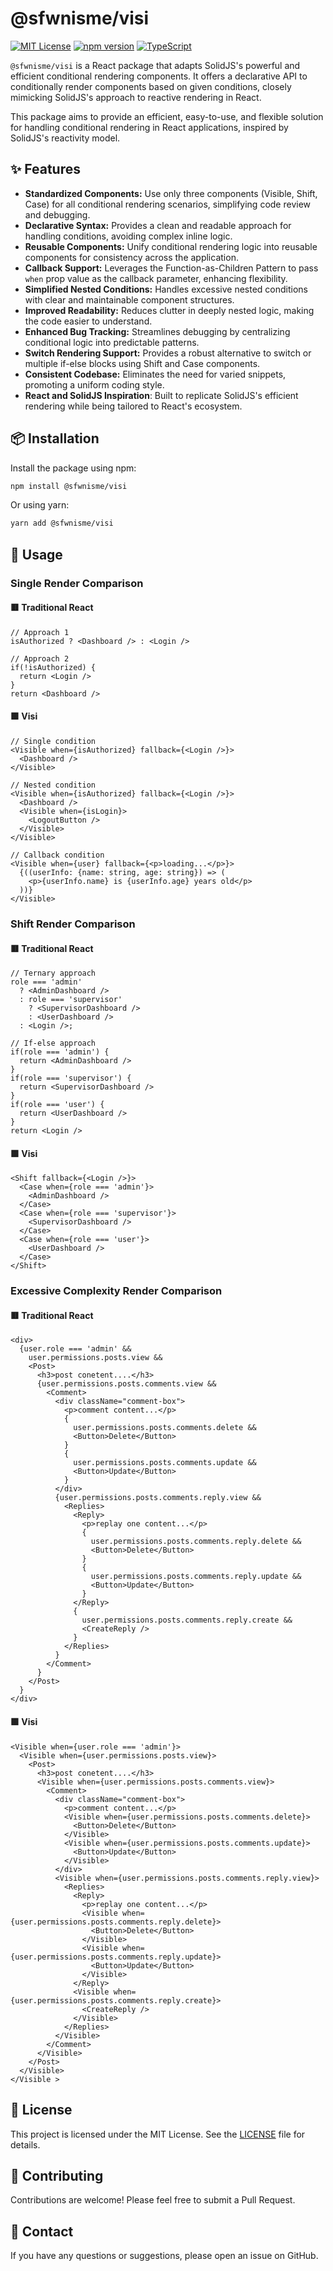 # @sfwnisme/visi

[![MIT License](https://img.shields.io/badge/License-MIT-yellow.svg)](https://opensource.org/licenses/MIT)
[![npm version](https://badge.fury.io/js/%40sfwnisme%2Fvisi.svg)](https://badge.fury.io/js/%40sfwnisme%2Fvisi)
[![TypeScript](https://img.shields.io/badge/TypeScript-Ready-blue.svg)](https://www.typescriptlang.org/)

`@sfwnisme/visi` is a React package that adapts SolidJS's powerful and efficient conditional rendering components. It offers a declarative API to conditionally render components based on given conditions, closely mimicking SolidJS's approach to reactive rendering in React.

This package aims to provide an efficient, easy-to-use, and flexible solution for handling conditional rendering in React applications, inspired by SolidJS's reactivity model.

## ✨ Features

- **Standardized Components:** Use only three components (Visible, Shift, Case) for all conditional rendering scenarios, simplifying code review and debugging.
- **Declarative Syntax:** Provides a clean and readable approach for handling conditions, avoiding complex inline logic.
- **Reusable Components:** Unify conditional rendering logic into reusable components for consistency across the application.
- **Callback Support:** Leverages the Function-as-Children Pattern to pass `when` prop value as the callback parameter, enhancing flexibility.
- **Simplified Nested Conditions:** Handles excessive nested conditions with clear and maintainable component structures.
- **Improved Readability:** Reduces clutter in deeply nested logic, making the code easier to understand.
- **Enhanced Bug Tracking:** Streamlines debugging by centralizing conditional logic into predictable patterns.
- **Switch Rendering Support:** Provides a robust alternative to switch or multiple if-else blocks using Shift and Case components.
- **Consistent Codebase:** Eliminates the need for varied snippets, promoting a uniform coding style.
- **React and SolidJS Inspiration**: Built to replicate SolidJS's efficient rendering while being tailored to React's ecosystem.

## 📦 Installation

Install the package using npm:

```bash
npm install @sfwnisme/visi
```

Or using yarn:

```bash
yarn add @sfwnisme/visi
```

## 🚀 Usage

### Single Render Comparison

#### 🟥 Traditional React

```tsx
// Approach 1
isAuthorized ? <Dashboard /> : <Login />

// Approach 2
if(!isAuthorized) {
  return <Login />
}
return <Dashboard />
```

#### 🟩 Visi

```tsx
// Single condition
<Visible when={isAuthorized} fallback={<Login />}>
  <Dashboard />
</Visible>

// Nested condition
<Visible when={isAuthorized} fallback={<Login />}>
  <Dashboard />
  <Visible when={isLogin}>
    <LogoutButton />
  </Visible>
</Visible>

// Callback condition
<Visible when={user} fallback={<p>loading...</p>}>
  {((userInfo: {name: string, age: string}) => (
    <p>{userInfo.name} is {userInfo.age} years old</p>
  ))}
</Visible>
```

### Shift Render Comparison

#### 🟥 Traditional React

```tsx
// Ternary approach
role === 'admin'
  ? <AdminDashboard />
  : role === 'supervisor'
    ? <SupervisorDashboard />
    : <UserDashboard />
  : <Login />;

// If-else approach
if(role === 'admin') {
  return <AdminDashboard />
}
if(role === 'supervisor') {
  return <SupervisorDashboard />
}
if(role === 'user') {
  return <UserDashboard />
}
return <Login />
```

#### 🟩 Visi

```tsx
<Shift fallback={<Login />}>
  <Case when={role === 'admin'}>
    <AdminDashboard />
  </Case>
  <Case when={role === 'supervisor'}>
    <SupervisorDashboard />
  </Case>
  <Case when={role === 'user'}>
    <UserDashboard />
  </Case>
</Shift>
```

### Excessive Complexity Render Comparison

#### 🟥 Traditional React

```tsx
<div>
  {user.role === 'admin' &&
    user.permissions.posts.view &&
    <Post>
      <h3>post conetent....</h3>
      {user.permissions.posts.comments.view &&
        <Comment>
          <div className="comment-box">
            <p>comment content...</p>
            {
              user.permissions.posts.comments.delete &&
              <Button>Delete</Button>
            }
            {
              user.permissions.posts.comments.update &&
              <Button>Update</Button>
            }
          </div>
          {user.permissions.posts.comments.reply.view &&
            <Replies>
              <Reply>
                <p>replay one content...</p>
                {
                  user.permissions.posts.comments.reply.delete &&
                  <Button>Delete</Button>
                }
                {
                  user.permissions.posts.comments.reply.update &&
                  <Button>Update</Button>
                }
              </Reply>
              {
                user.permissions.posts.comments.reply.create &&
                <CreateReply />
              }
            </Replies>
          }
        </Comment>
      }
    </Post>
  }
</div>
```

#### 🟩 Visi

```tsx
<Visible when={user.role === 'admin'}>
  <Visible when={user.permissions.posts.view}>
    <Post>
      <h3>post conetent....</h3>
      <Visible when={user.permissions.posts.comments.view}>
        <Comment>
          <div className="comment-box">
            <p>comment content...</p>
            <Visible when={user.permissions.posts.comments.delete}>
              <Button>Delete</Button>
            </Visible>
            <Visible when={user.permissions.posts.comments.update}>
              <Button>Update</Button>
            </Visible>
          </div>
          <Visible when={user.permissions.posts.comments.reply.view}>
            <Replies>
              <Reply>
                <p>replay one content...</p>
                <Visible when={user.permissions.posts.comments.reply.delete}>
                  <Button>Delete</Button>
                </Visible>
                <Visible when={user.permissions.posts.comments.reply.update}>
                  <Button>Update</Button>
                </Visible>
              </Reply>
              <Visible when={user.permissions.posts.comments.reply.create}>
                <CreateReply />
              </Visible>
            </Replies>
          </Visible>
        </Comment>
      </Visible>
    </Post>
  </Visible>
</Visible >
```

## 📄 License

This project is licensed under the MIT License. See the [LICENSE](LICENSE) file for details.

## 🤝 Contributing

Contributions are welcome! Please feel free to submit a Pull Request.

## 📧 Contact

If you have any questions or suggestions, please open an issue on GitHub.
